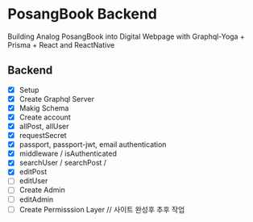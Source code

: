 # PosangBook Backend

Building Analog PosangBook into Digital Webpage with Graphql-Yoga + Prisma + React and ReactNative

## Backend

- [x] Setup
- [x] Create Graphql Server
- [x] Makig Schema
- [x] Create account
- [x] allPost, allUser
- [x] requestSecret
- [x] passport, passport-jwt, email authentication
- [x] middleware / isAuthenticated
- [x] searchUser / searchPost /
- [x] editPost
- [ ] editUser
- [ ] Create Admin
- [ ] editAdmin
- [ ] Create Permisssion Layer // 사이트 완성후 추후 작업
